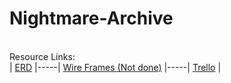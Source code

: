 # Nightmare-Archive

<br/>Resource Links:<br/>
| [ERD](https://lucid.app/documents/view/627718e7-8ae5-4374-afea-944f3a0bad44) |-----| [Wire Frames (Not done)]() |-----| [Trello](https://trello.com/b/RmEfioWy/nightmarearchive) |<br/>
